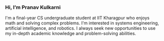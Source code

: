 ### Hi, I’m Pranav Kulkarni

I'm a final-year CS undergraduate student at IIT Kharagpur who enjoys math and solving complex problems. I'm interested in systems engineering, artificial intelligence, and robotics. I always seek new opportunities to use my in-depth academic knowledge and problem-solving abilities.

<!---
pranav610/pranav610 is a ✨ special ✨ repository because its `README.md` (this file) appears on your GitHub profile.
You can click the Preview link to take a look at your changes.
--->
